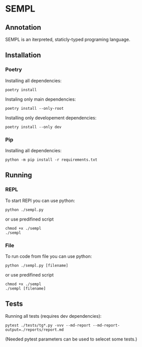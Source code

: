 
# SEMPL

## Annotation
SEMPL is an iterpreted, staticly-typed programing language.

## Installation

### Poetry
Installing all dependencies:
```
poetry install
```
Instaling only main dependencies:
```
poetry install --only-root
```
Installing only developement dependencies:
```
poetry install --only dev
```
### Pip
Installing all dependencies:
```
python -m pip install -r requirements.txt

```

## Running

### REPL
To start REPl you can use python:
```
python ./sempl.py
```
or use predifined script
```
chmod +x ./sempl
./sempl
```

### File
To run code from file you can use python:
```
python ./sempl.py [filename]
```
or use predifined script
```
chmod +x ./sempl
./sempl [filename]
```

## Tests
Running all tests (requires dev dependencies):
```
pytest ./tests/tg*.py -vvv --md-report --md-report-output=./reports/report.md
```
(Needed pytest parameters can be used to selecet some tests.)